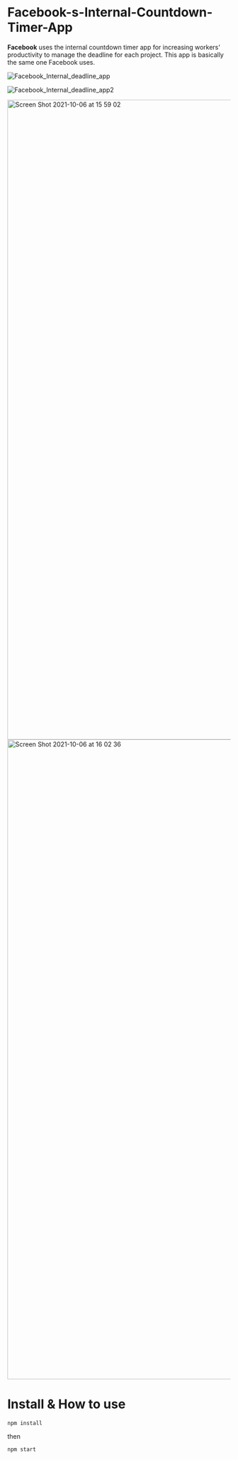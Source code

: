 # Facebook-s-Internal-Countdown-Timer-App
**Facebook** uses the internal countdown timer app for increasing workers' productivity to manage the deadline for each project. 
This app is basically the same one Facebook uses.

![Facebook_Internal_deadline_app](https://user-images.githubusercontent.com/91220554/136265782-b3fe7101-8ebe-40dc-aa52-b6a9ea6f28d0.png)

![Facebook_Internal_deadline_app2](https://user-images.githubusercontent.com/91220554/136265768-1cc74ede-7723-4c8b-9c3d-2909322796fe.png)

<img width="1440" alt="Screen Shot 2021-10-06 at 15 59 02" src="https://user-images.githubusercontent.com/91220554/136266675-467acf7d-1d92-4559-9f4f-43db36c987a6.png">

<img width="1440" alt="Screen Shot 2021-10-06 at 16 02 36" src="https://user-images.githubusercontent.com/91220554/136266678-f4990e6d-5eeb-4a5e-8db7-974beb31da9c.png">

# Install & How to use

```shell
npm install
```
then

```shell
npm start
```
